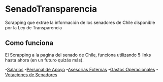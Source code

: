 # SenadoTransparencia
Scrapping que extrae la información de los senadores de Chile disponible por la Ley de Transparencia


## Como funciona
El Scrapping a la pagina del senado de Chile, funciona utilizando 5 links hasta ahora (en un futuro quizás más).

-[Salarios](https://www.senado.cl/appsenado/index.php?mo=transparencia&ac=informeTransparencia&tipo=7&anno=2023&mesid=0)
-[Personal de Apoyo](https://www.senado.cl/appsenado/index.php?mo=transparencia&ac=informeTransparencia&tipo=15&anno=2023&mesid=0)
-[Asesorias Externas](https://www.senado.cl/appsenado/index.php?mo=transparencia&ac=informeTransparencia&tipo=16&anno=2023&mesid=0)
-[Gastos Operacionales](https://www.senado.cl/appsenado/index.php?mo=transparencia&ac=informeTransparencia&tipo=20&anno=2023&mesid=9)
-[Votaciones de Senadores](https://www.senado.cl/appsenado/index.php?mo=sesionessala&ac=votacionSala&legiini=462)
